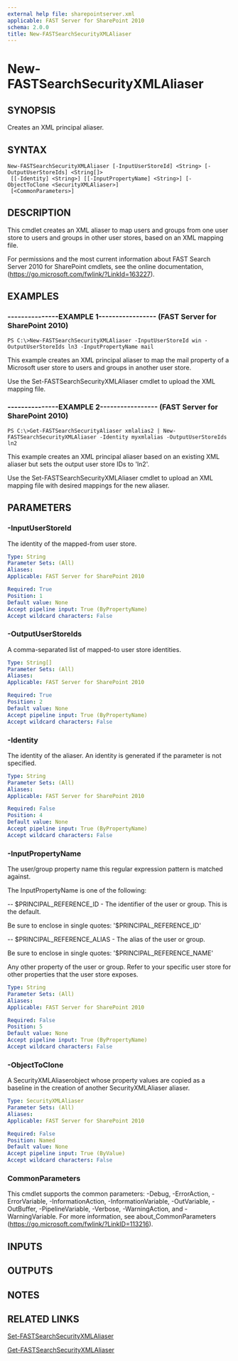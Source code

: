 ```yaml
---
external help file: sharepointserver.xml
applicable: FAST Server for SharePoint 2010
schema: 2.0.0
title: New-FASTSearchSecurityXMLAliaser
---
```


# New-FASTSearchSecurityXMLAliaser

## SYNOPSIS
Creates an XML principal aliaser.

## SYNTAX

```
New-FASTSearchSecurityXMLAliaser [-InputUserStoreId] <String> [-OutputUserStoreIds] <String[]>
 [[-Identity] <String>] [[-InputPropertyName] <String>] [-ObjectToClone <SecurityXMLAliaser>]
 [<CommonParameters>]
```

## DESCRIPTION
This cmdlet creates an XML aliaser to map users and groups from one user store to users and groups in other user stores, based on an XML mapping file.

For permissions and the most current information about FAST Search Server 2010 for SharePoint cmdlets, see the online documentation, (https://go.microsoft.com/fwlink/?LinkId=163227).

## EXAMPLES

### ---------------EXAMPLE 1----------------- (FAST Server for SharePoint 2010)
```
PS C:\>New-FASTSearchSecurityXMLAliaser -InputUserStoreId win -OutputUserStoreIds ln3 -InputPropertyName mail
```

This example creates an XML principal aliaser to map the mail property of a Microsoft user store to users and groups in another user store.

Use the Set-FASTSearchSecurityXMLAliaser cmdlet to upload the XML mapping file.

### ---------------EXAMPLE 2----------------- (FAST Server for SharePoint 2010)
```
PS C:\>Get-FASTSearchSecurityAliaser xmlalias2 | New-FASTSearchSecurityXMLAliaser -Identity myxmlalias -OutputUserStoreIds ln2
```

This example creates an XML principal aliaser based on an existing XML aliaser but sets the output user store IDs to 'ln2'.

Use the Set-FASTSearchSecurityXMLAliaser cmdlet to upload an XML mapping file with desired mappings for the new aliaser.

## PARAMETERS

### -InputUserStoreId
The identity of the mapped-from user store.

```yaml
Type: String
Parameter Sets: (All)
Aliases: 
Applicable: FAST Server for SharePoint 2010

Required: True
Position: 1
Default value: None
Accept pipeline input: True (ByPropertyName)
Accept wildcard characters: False
```

### -OutputUserStoreIds
A comma-separated list of mapped-to user store identities.

```yaml
Type: String[]
Parameter Sets: (All)
Aliases: 
Applicable: FAST Server for SharePoint 2010

Required: True
Position: 2
Default value: None
Accept pipeline input: True (ByPropertyName)
Accept wildcard characters: False
```

### -Identity
The identity of the aliaser.
An identity is generated if the parameter is not specified.

```yaml
Type: String
Parameter Sets: (All)
Aliases: 
Applicable: FAST Server for SharePoint 2010

Required: False
Position: 4
Default value: None
Accept pipeline input: True (ByPropertyName)
Accept wildcard characters: False
```

### -InputPropertyName
The user/group property name this regular expression pattern is matched against.

The InputPropertyName is one of the following:

-- $PRINCIPAL_REFERENCE_ID - The identifier of the user or group. This is the default.

Be sure to enclose in single quotes: '$PRINCIPAL_REFERENCE_ID'

-- $PRINCIPAL_REFERENCE_ALIAS - The alias of the user or group.

Be sure to enclose in single quotes: '$PRINCIPAL_REFERENCE_NAME'

Any other property of the user or group.
Refer to your specific user store for other properties that the user store exposes.

```yaml
Type: String
Parameter Sets: (All)
Aliases: 
Applicable: FAST Server for SharePoint 2010

Required: False
Position: 5
Default value: None
Accept pipeline input: True (ByPropertyName)
Accept wildcard characters: False
```

### -ObjectToClone
A SecurityXMLAliaserobject whose property values are copied as a baseline in the creation of another SecurityXMLAliaser aliaser.

```yaml
Type: SecurityXMLAliaser
Parameter Sets: (All)
Aliases: 
Applicable: FAST Server for SharePoint 2010

Required: False
Position: Named
Default value: None
Accept pipeline input: True (ByValue)
Accept wildcard characters: False
```

### CommonParameters
This cmdlet supports the common parameters: -Debug, -ErrorAction, -ErrorVariable, -InformationAction, -InformationVariable, -OutVariable, -OutBuffer, -PipelineVariable, -Verbose, -WarningAction, and -WarningVariable. For more information, see about_CommonParameters (https://go.microsoft.com/fwlink/?LinkID=113216).

## INPUTS

## OUTPUTS

## NOTES

## RELATED LINKS

[Set-FASTSearchSecurityXMLAliaser](Set-FASTSearchSecurityXMLAliaser.md)

[Get-FASTSearchSecurityXMLAliaser](Get-FASTSearchSecurityXMLAliaser.md)

